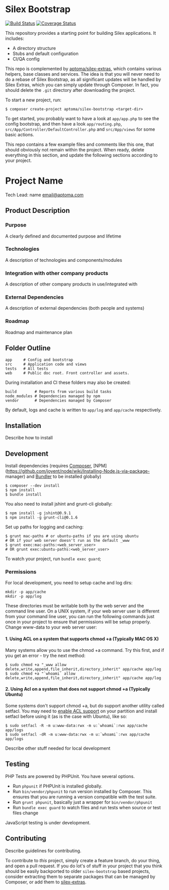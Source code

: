 Silex Bootstrap
===============
[![Build Status](https://travis-ci.org/aptoma/silex-bootstrap.svg)](https://travis-ci.org/aptoma/silex-bootstrap)
[![Coverage Status](https://img.shields.io/coveralls/aptoma/silex-bootstrap.svg)](https://coveralls.io/r/aptoma/silex-bootstrap)


This repository provides a starting point for building Silex applications. It
includes:

- A directory structure
- Stubs and default configuration
- CI/QA config

This repo is complemented by [aptoma/silex-extras](https://github.com/aptoma/silex-extras),
which contains various helpers, base classes and services. The idea is that you will never
need to do a rebase of Silex Bootstrap, as all significant updates will be handled by Silex
Extras, which you can simply update through Composer. In fact, you should delete the `.git`
directory after downloading the project.

To start a new project, run:

    $ composer create-project aptoma/silex-bootstrap <target-dir>

To get started, you probably want to have a look at `app/app.php` to see the
config bootstrap, and then have a look `app/routing.php`,
`src/App/Controller/DefaultController.php` and `src/App/views` for some basic
actions.

This repo contains a few example files and comments like this one, that should
obviously not remain within the project. When ready, delete everything in this
section, and update the following sections according to your project.

Project Name
============

Tech Lead: name <email@aptoma.com>

## Product Description

### Purpose

A clearly defined and documented purpose and lifetime

### Technologies

A description of technologies and components/modules

### Integration with other company products

A description of other company products in use/integrated with

### External Dependencies

A description of external dependencies (both people and systems)

### Roadmap

Roadmap and maintenance plan


## Folder Outline

    app     # Config and bootstrap
    src     # Application code and views
    tests   # All tests
    web     # Public doc root. Front controller and assets.

During installation and CI these folders may also be created:

    build        # Reports from various build tasks
    node_modules # Dependencies managed by npm
    vendor       # Dependencies managed by Composer

By default, logs and cache is written to `app/log` and `app/cache` respectively.

## Installation

Describe how to install


## Development

Install dependencies (requires [Composer](https://getcomposer.org/download),
[NPM](https://github.com/joyent/node/wiki/Installing-Node.js-via-package-
manager) and [Bundler](http://gembundler.com/) to be installed globally)

    $ composer --dev install
    $ npm install
    $ bundle install

You also need to install jshint and grunt-cli globally:

    $ npm install -g jshint@0.9.1
    $ npm install -g grunt-cli@0.1.6

Set up paths for logging and caching:

    $ grunt mac-paths # or ubuntu-paths if you are using ubuntu
    # OR if your web server doesn't run as the default _www
    $ grunt exec:mac-paths:<web_server_user>
    # OR grunt exec:ubuntu-paths:<web_server_user>

To watch your project, run `bundle exec guard`;

### Permissions

For local development, you need to setup cache and log dirs:

    mkdir -p app/cache
    mkdir -p app/log

These directories must be writable both by the web server and the command line user.
On a UNIX system, if your web server user is different from your command line user,
you can run the following commands just once in your project to ensure that permissions
will be setup properly. Change www-data to your web server user:

#### 1. Using ACL on a system that supports chmod +a (Typically MAC OS X)

Many systems allow you to use the chmod +a command. Try this first, and if you get an error - try the next method:

    $ sudo chmod +a "_www allow delete,write,append,file_inherit,directory_inherit" app/cache app/log
    $ sudo chmod +a "`whoami` allow delete,write,append,file_inherit,directory_inherit" app/cache app/log

#### 2. Using Acl on a system that does not support chmod +a (Typically Ubuntu)

Some systems don't support chmod +a, but do support another utility called setfacl.
You may need to [enable ACL support](https://help.ubuntu.com/community/FilePermissionsACLs)
on your partition and install setfacl before using it (as is the case with Ubuntu), like so:

    $ sudo setfacl -R -m u:www-data:rwx -m u:`whoami`:rwx app/cache app/logs
    $ sudo setfacl -dR -m u:www-data:rwx -m u:`whoami`:rwx app/cache app/logs


Describe other stuff needed for local development

## Testing

PHP Tests are powered by PHPUnit. You have several options.

- Run `phpunit` if PHPUnit is installed globally.
- Run `bin/vendor/phpunit` to run version installed by Composer. This ensures
  that you are running a version compatible with the test suite.
- Run `grunt phpunit`, basically just a wrapper for `bin/vendor/phpunit`
- Run `bundle exec guard` to watch files and run tests when source or test files
  change

JavaScript testing is under development.

## Contributing

Describe guidelines for contributing.

To contribute to _this_ project, simply create a feature branch, do your thing,
and open a pull request. If you do lot's of stuff in your project that you think
should be easily backported to older `silex-bootstrap` based projects, consider
extracting them to separate packages that can be managed by Composer, or add them to
[silex-extras](https://github.com/aptoma/silex-extras).
